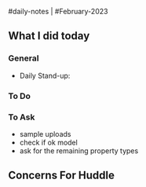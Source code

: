 #daily-notes | #February-2023

## What I did today


### General

- Daily Stand-up: 

### To Do


### To Ask
- sample uploads
- check if ok model
- ask for the remaining property types

## Concerns For Huddle


